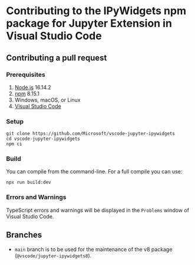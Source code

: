 # Contributing to the IPyWidgets npm package for Jupyter Extension in Visual Studio Code

## Contributing a pull request

### Prerequisites

1. [Node.js](https://nodejs.org/) 16.14.2
2. [npm](https://www.npmjs.com/) 8.15.1
3. Windows, macOS, or Linux
4. [Visual Studio Code](https://code.visualstudio.com/)

### Setup

```shell
git clone https://github.com/Microsoft/vscode-jupyter-ipywidgets
cd vscode-jupyter-ipywidgets
npm ci
```

### Build

You can compile from the command-line. For a full compile you can use:

```shell
npx run build:dev
```

### Errors and Warnings

TypeScript errors and warnings will be displayed in the `Problems` window of
Visual Studio Code.

## Branches

-   `main` branch is to be used for the maintenance of the v8 package
    (`@vscode/jupyter-ipywidgets8`).
